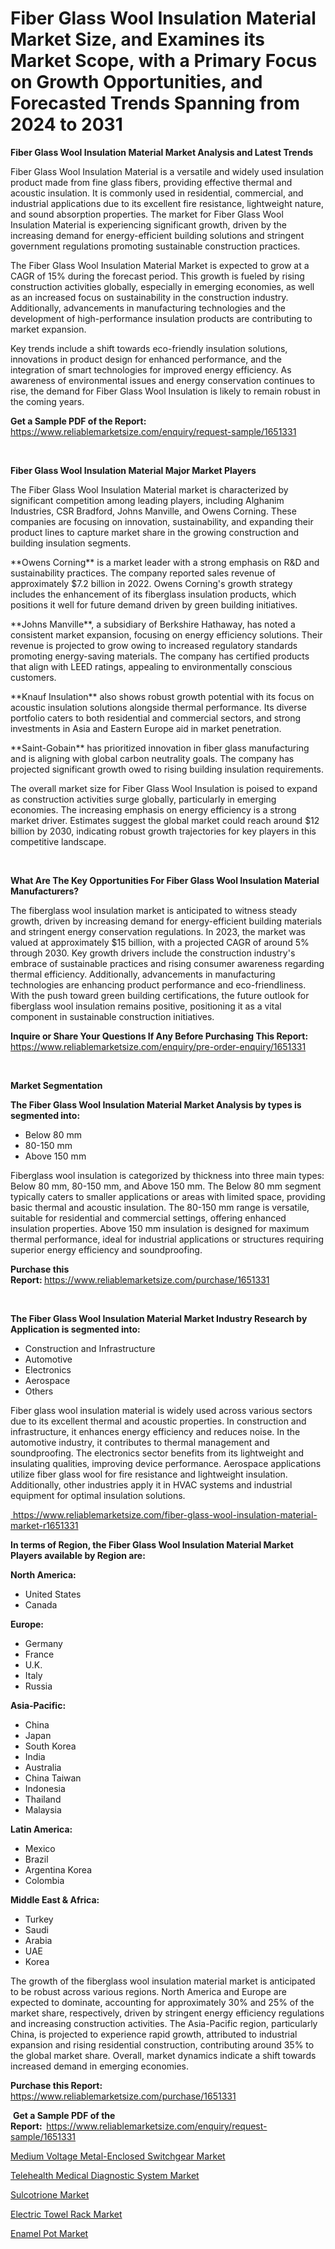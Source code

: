 <p><h1>Fiber Glass Wool Insulation Material Market Size, and Examines its Market Scope, with a Primary Focus on Growth Opportunities, and Forecasted Trends Spanning from 2024 to 2031</h1></p><p><strong>Fiber Glass Wool Insulation Material Market Analysis and Latest Trends</strong></p>
<p><p>Fiber Glass Wool Insulation Material is a versatile and widely used insulation product made from fine glass fibers, providing effective thermal and acoustic insulation. It is commonly used in residential, commercial, and industrial applications due to its excellent fire resistance, lightweight nature, and sound absorption properties. The market for Fiber Glass Wool Insulation Material is experiencing significant growth, driven by the increasing demand for energy-efficient building solutions and stringent government regulations promoting sustainable construction practices.</p><p>The Fiber Glass Wool Insulation Material Market is expected to grow at a CAGR of 15% during the forecast period. This growth is fueled by rising construction activities globally, especially in emerging economies, as well as an increased focus on sustainability in the construction industry. Additionally, advancements in manufacturing technologies and the development of high-performance insulation products are contributing to market expansion. </p><p>Key trends include a shift towards eco-friendly insulation solutions, innovations in product design for enhanced performance, and the integration of smart technologies for improved energy efficiency. As awareness of environmental issues and energy conservation continues to rise, the demand for Fiber Glass Wool Insulation is likely to remain robust in the coming years.</p></p>
<p><strong>Get a Sample PDF of the Report:&nbsp;</strong> <a href="https://www.reliablemarketsize.com/enquiry/request-sample/1651331?utm_campaign=1167&utm_medium=2&utm_source=Github&utm_content=ia&utm_term=26092024&utm_id=fiber-glass-wool-insulation-material">https://www.reliablemarketsize.com/enquiry/request-sample/1651331</a></p>
<p>&nbsp;</p>
<p><strong>Fiber Glass Wool Insulation Material Major Market Players</strong></p>
<p><p>The Fiber Glass Wool Insulation Material market is characterized by significant competition among leading players, including Alghanim Industries, CSR Bradford, Johns Manville, and Owens Corning. These companies are focusing on innovation, sustainability, and expanding their product lines to capture market share in the growing construction and building insulation segments.</p><p>**Owens Corning** is a market leader with a strong emphasis on R&D and sustainability practices. The company reported sales revenue of approximately $7.2 billion in 2022. Owens Corning's growth strategy includes the enhancement of its fiberglass insulation products, which positions it well for future demand driven by green building initiatives.</p><p>**Johns Manville**, a subsidiary of Berkshire Hathaway, has noted a consistent market expansion, focusing on energy efficiency solutions. Their revenue is projected to grow owing to increased regulatory standards promoting energy-saving materials. The company has certified products that align with LEED ratings, appealing to environmentally conscious customers.</p><p>**Knauf Insulation** also shows robust growth potential with its focus on acoustic insulation solutions alongside thermal performance. Its diverse portfolio caters to both residential and commercial sectors, and strong investments in Asia and Eastern Europe aid in market penetration.</p><p>**Saint-Gobain** has prioritized innovation in fiber glass manufacturing and is aligning with global carbon neutrality goals. The company has projected significant growth owed to rising building insulation requirements.</p><p>The overall market size for Fiber Glass Wool Insulation is poised to expand as construction activities surge globally, particularly in emerging economies. The increasing emphasis on energy efficiency is a strong market driver. Estimates suggest the global market could reach around $12 billion by 2030, indicating robust growth trajectories for key players in this competitive landscape.</p></p>
<p>&nbsp;</p>
<p><strong>What Are The Key Opportunities For Fiber Glass Wool Insulation Material Manufacturers?</strong></p>
<p><p>The fiberglass wool insulation market is anticipated to witness steady growth, driven by increasing demand for energy-efficient building materials and stringent energy conservation regulations. In 2023, the market was valued at approximately $15 billion, with a projected CAGR of around 5% through 2030. Key growth drivers include the construction industry's embrace of sustainable practices and rising consumer awareness regarding thermal efficiency. Additionally, advancements in manufacturing technologies are enhancing product performance and eco-friendliness. With the push toward green building certifications, the future outlook for fiberglass wool insulation remains positive, positioning it as a vital component in sustainable construction initiatives.</p></p>
<p><strong>Inquire or Share Your Questions If Any Before Purchasing This Report:</strong> <a href="https://www.reliablemarketsize.com/enquiry/pre-order-enquiry/1651331?utm_campaign=1167&utm_medium=2&utm_source=Github&utm_content=ia&utm_term=26092024&utm_id=fiber-glass-wool-insulation-material">https://www.reliablemarketsize.com/enquiry/pre-order-enquiry/1651331</a></p>
<p>&nbsp;</p>
<p><strong>Market Segmentation</strong></p>
<p><strong>The Fiber Glass Wool Insulation Material Market Analysis by types is segmented into:</strong></p>
<p><ul><li>Below 80 mm</li><li>80-150 mm</li><li>Above 150 mm</li></ul></p>
<p><p>Fiberglass wool insulation is categorized by thickness into three main types: Below 80 mm, 80-150 mm, and Above 150 mm. The Below 80 mm segment typically caters to smaller applications or areas with limited space, providing basic thermal and acoustic insulation. The 80-150 mm range is versatile, suitable for residential and commercial settings, offering enhanced insulation properties. Above 150 mm insulation is designed for maximum thermal performance, ideal for industrial applications or structures requiring superior energy efficiency and soundproofing.</p></p>
<p><strong>Purchase this Report:&nbsp;</strong><a href="https://www.reliablemarketsize.com/purchase/1651331?utm_campaign=1167&utm_medium=2&utm_source=Github&utm_content=ia&utm_term=26092024&utm_id=fiber-glass-wool-insulation-material">https://www.reliablemarketsize.com/purchase/1651331</a></p>
<p>&nbsp;</p>
<p><strong>The Fiber Glass Wool Insulation Material Market Industry Research by Application is segmented into:</strong></p>
<p><ul><li>Construction and Infrastructure</li><li>Automotive</li><li>Electronics</li><li>Aerospace</li><li>Others</li></ul></p>
<p><p>Fiber glass wool insulation material is widely used across various sectors due to its excellent thermal and acoustic properties. In construction and infrastructure, it enhances energy efficiency and reduces noise. In the automotive industry, it contributes to thermal management and soundproofing. The electronics sector benefits from its lightweight and insulating qualities, improving device performance. Aerospace applications utilize fiber glass wool for fire resistance and lightweight insulation. Additionally, other industries apply it in HVAC systems and industrial equipment for optimal insulation solutions.</p></p>
<p><a href="https://www.reliablemarketsize.com/fiber-glass-wool-insulation-material-market-r1651331?utm_campaign=1167&utm_medium=2&utm_source=Github&utm_content=ia&utm_term=26092024&utm_id=fiber-glass-wool-insulation-material">&nbsp;https://www.reliablemarketsize.com/fiber-glass-wool-insulation-material-market-r1651331</a></p>
<p><strong>In terms of Region, the Fiber Glass Wool Insulation Material Market Players available by Region are:</strong></p>
<p>
    <p> <strong> North America: </strong>
        <ul>
            <li>United States</li>
            <li>Canada</li>
        </ul>
        </p> 
    <p> <strong> Europe: </strong>
        <ul>
            <li>Germany</li>
            <li>France</li>
            <li>U.K.</li>
            <li>Italy</li>
            <li>Russia</li>
        </ul>
        </p> 
    <p> <strong> Asia-Pacific: </strong>
        <ul>
            <li>China</li>
            <li>Japan</li>
            <li>South Korea</li>
            <li>India</li>
            <li>Australia</li>
            <li>China Taiwan</li>
            <li>Indonesia</li>
            <li>Thailand</li>
            <li>Malaysia</li>
        </ul>
        </p> 
    <p> <strong> Latin America: </strong>
        <ul>
            <li>Mexico</li>
            <li>Brazil</li>
            <li>Argentina Korea</li>
            <li>Colombia</li>
        </ul>
        </p> 
    <p> <strong> Middle East & Africa: </strong>
        <ul>
            <li>Turkey</li>
            <li>Saudi</li>
            <li>Arabia</li>
            <li>UAE</li>
            <li>Korea</li>
        </ul>
    </p>
    </p>
<p><p>The growth of the fiberglass wool insulation material market is anticipated to be robust across various regions. North America and Europe are expected to dominate, accounting for approximately 30% and 25% of the market share, respectively, driven by stringent energy efficiency regulations and increasing construction activities. The Asia-Pacific region, particularly China, is projected to experience rapid growth, attributed to industrial expansion and rising residential construction, contributing around 35% to the global market share. Overall, market dynamics indicate a shift towards increased demand in emerging economies.</p></p>
<p><strong>Purchase this Report: </strong><a href="https://www.reliablemarketsize.com/purchase/1651331?utm_campaign=1167&utm_medium=2&utm_source=Github&utm_content=ia&utm_term=26092024&utm_id=fiber-glass-wool-insulation-material">https://www.reliablemarketsize.com/purchase/1651331</a></p>
<p>&nbsp;<strong>Get a Sample PDF of the Report:&nbsp;&nbsp;</strong><a href="https://www.reliablemarketsize.com/enquiry/request-sample/1651331?utm_campaign=1167&utm_medium=2&utm_source=Github&utm_content=ia&utm_term=26092024&utm_id=fiber-glass-wool-insulation-material">https://www.reliablemarketsize.com/enquiry/request-sample/1651331</a></p>
<p><strong></strong></p>
<p><p><a href="https://github.com/mabutironaldo/Market-Research-Report-List-6/blob/main/medium-voltage-metal-enclosed-switchgear-market.md?utm_campaign=1167&utm_medium=2&utm_source=Github&utm_content=ia&utm_term=26092024&utm_id=fiber-glass-wool-insulation-material">Medium Voltage Metal-Enclosed Switchgear Market</a></p><p><a href="https://github.com/AdeaOsmani695/Market-Research-Report-List-1/blob/main/telehealth-medical-diagnostic-system-market.md?utm_campaign=1167&utm_medium=2&utm_source=Github&utm_content=ia&utm_term=26092024&utm_id=fiber-glass-wool-insulation-material">Telehealth Medical Diagnostic System Market</a></p><p><a href="https://www.linkedin.com/pulse/sulcotrione-market-overview-global-trends-future-prospects-from-4cvme?utm_campaign=1167&utm_medium=2&utm_source=Github&utm_content=ia&utm_term=26092024&utm_id=fiber-glass-wool-insulation-material">Sulcotrione Market</a></p><p><a href="https://issuu.com/reportprime-2/docs/electric-towel-rack-market-size-203_0d5d29772c4fb4?utm_campaign=1167&utm_medium=2&utm_source=Github&utm_content=ia&utm_term=26092024&utm_id=fiber-glass-wool-insulation-material">Electric Towel Rack Market</a></p><p><a href="https://issuu.com/reportprime-2/docs/enamel-pot-market-size-2030.pptx_0336343ee9b9a8?utm_campaign=1167&utm_medium=2&utm_source=Github&utm_content=ia&utm_term=26092024&utm_id=fiber-glass-wool-insulation-material">Enamel Pot Market</a></p></p>